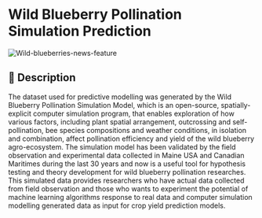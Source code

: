 # Wild Blueberry Pollination Simulation Prediction 
![Wild-blueberries-news-feature](https://user-images.githubusercontent.com/44313631/183134599-08deaa4b-3794-4f4c-8b5e-7a3a075a7a24.jpg)

## 📜 Description

The dataset used for predictive modelling was generated by the Wild Blueberry Pollination Simulation Model, which is an open-source, spatially-explicit computer simulation program, that enables exploration of how various factors, including plant spatial arrangement, outcrossing and self-pollination, bee species compositions and weather conditions, in isolation and combination, affect pollination efficiency and yield of the wild blueberry agro-ecosystem. The simulation model has been validated by the field observation and experimental data collected in Maine USA and Canadian Maritimes during the last 30 years and now is a useful tool for hypothesis testing and theory development for wild blueberry pollination researches. This simulated data provides researchers who have actual data collected from field observation and those who wants to experiment the potential of machine learning algorithms response to real data and computer simulation modelling generated data as input for crop yield prediction models.

